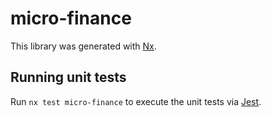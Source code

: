 # micro-finance

This library was generated with [Nx](https://nx.dev).

## Running unit tests

Run `nx test micro-finance` to execute the unit tests via [Jest](https://jestjs.io).
